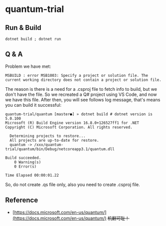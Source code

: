 # quantum-trial

## Run & Build

`dotnet build ; dotnet run`

## Q & A

Problem we have met: 

`MSBUILD : error MSB1003: Specify a project or solution file. The current working directory does not contain a project or solution file.`

The reason is there is a need for a .csproj file to fetch info to build, but we don't have the file. So we recreated a Q# project using VS Code, and now we have this file. After then, you will see follows log message, that's means you can build it successful:

```
quantum-trial/quantum [master●] » dotnet build # dotnet version is 5.0.100
Microsoft (R) Build Engine version 16.8.0+126527ff1 for .NET
Copyright (C) Microsoft Corporation. All rights reserved.

  Determining projects to restore...
  All projects are up-to-date for restore.
  quantum -> /xxx/quantum-trial/quantum/bin/Debug/netcoreapp3.1/quantum.dll

Build succeeded.
    0 Warning(s)
    0 Error(s)

Time Elapsed 00:00:01.22
```
So, do not create .qs file only, also you need to create .csproj file.

## Reference

- [https://docs.microsoft.com/en-us/quantum/](https://docs.microsoft.com/en-us/quantum/) ~~机翻可耻！~~
